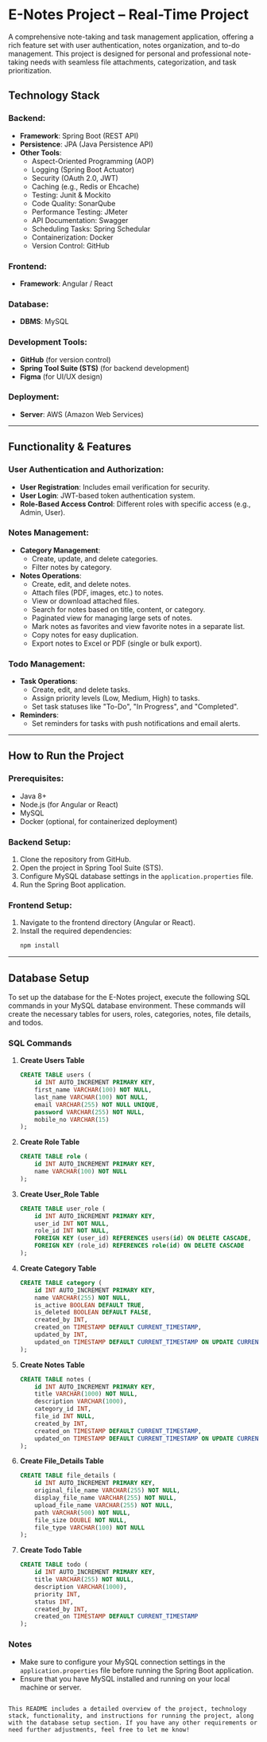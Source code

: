 # E-Notes Project – Real-Time Project

A comprehensive note-taking and task management application, offering a rich feature set with user authentication, notes organization, and to-do management. This project is designed for personal and professional note-taking needs with seamless file attachments, categorization, and task prioritization.

## Technology Stack

### Backend:
- **Framework**: Spring Boot (REST API)
- **Persistence**: JPA (Java Persistence API)
- **Other Tools**:
  - Aspect-Oriented Programming (AOP)
  - Logging (Spring Boot Actuator)
  - Security (OAuth 2.0, JWT)
  - Caching (e.g., Redis or Ehcache)
  - Testing: Junit & Mockito
  - Code Quality: SonarQube
  - Performance Testing: JMeter
  - API Documentation: Swagger
  - Scheduling Tasks: Spring Schedular
  - Containerization: Docker
  - Version Control: GitHub

### Frontend:
- **Framework**: Angular / React

### Database:
- **DBMS**: MySQL

### Development Tools:
- **GitHub** (for version control)
- **Spring Tool Suite (STS)** (for backend development)
- **Figma** (for UI/UX design)

### Deployment:
- **Server**: AWS (Amazon Web Services)

---

## Functionality & Features

### User Authentication and Authorization:
- **User Registration**: Includes email verification for security.
- **User Login**: JWT-based token authentication system.
- **Role-Based Access Control**: Different roles with specific access (e.g., Admin, User).

### Notes Management:
- **Category Management**:
  - Create, update, and delete categories.
  - Filter notes by category.
- **Notes Operations**:
  - Create, edit, and delete notes.
  - Attach files (PDF, images, etc.) to notes.
  - View or download attached files.
  - Search for notes based on title, content, or category.
  - Paginated view for managing large sets of notes.
  - Mark notes as favorites and view favorite notes in a separate list.
  - Copy notes for easy duplication.
  - Export notes to Excel or PDF (single or bulk export).

### Todo Management:
- **Task Operations**:
  - Create, edit, and delete tasks.
  - Assign priority levels (Low, Medium, High) to tasks.
  - Set task statuses like "To-Do", "In Progress", and "Completed".
- **Reminders**:
  - Set reminders for tasks with push notifications and email alerts.

---

## How to Run the Project

### Prerequisites:
- Java 8+
- Node.js (for Angular or React)
- MySQL
- Docker (optional, for containerized deployment)

### Backend Setup:
1. Clone the repository from GitHub.
2. Open the project in Spring Tool Suite (STS).
3. Configure MySQL database settings in the `application.properties` file.
4. Run the Spring Boot application.

### Frontend Setup:
1. Navigate to the frontend directory (Angular or React).
2. Install the required dependencies:
   ```bash
   npm install
   ```

---

## Database Setup

To set up the database for the E-Notes project, execute the following SQL commands in your MySQL database environment. These commands will create the necessary tables for users, roles, categories, notes, file details, and todos.

### SQL Commands

1. **Create Users Table**
   ```sql
   CREATE TABLE users (
       id INT AUTO_INCREMENT PRIMARY KEY,
       first_name VARCHAR(100) NOT NULL,
       last_name VARCHAR(100) NOT NULL,
       email VARCHAR(255) NOT NULL UNIQUE,
       password VARCHAR(255) NOT NULL,
       mobile_no VARCHAR(15)
   );
   ```

2. **Create Role Table**
   ```sql
   CREATE TABLE role (
       id INT AUTO_INCREMENT PRIMARY KEY,
       name VARCHAR(100) NOT NULL
   );
   ```

3. **Create User_Role Table**
   ```sql
   CREATE TABLE user_role (
       id INT AUTO_INCREMENT PRIMARY KEY,
       user_id INT NOT NULL,
       role_id INT NOT NULL,
       FOREIGN KEY (user_id) REFERENCES users(id) ON DELETE CASCADE,
       FOREIGN KEY (role_id) REFERENCES role(id) ON DELETE CASCADE
   );
   ```

4. **Create Category Table**
   ```sql
   CREATE TABLE category (
       id INT AUTO_INCREMENT PRIMARY KEY,
       name VARCHAR(255) NOT NULL,
       is_active BOOLEAN DEFAULT TRUE,
       is_deleted BOOLEAN DEFAULT FALSE,
       created_by INT,
       created_on TIMESTAMP DEFAULT CURRENT_TIMESTAMP,
       updated_by INT,
       updated_on TIMESTAMP DEFAULT CURRENT_TIMESTAMP ON UPDATE CURRENT_TIMESTAMP NOT NULL
   );
   ```

5. **Create Notes Table**
   ```sql
   CREATE TABLE notes (
       id INT AUTO_INCREMENT PRIMARY KEY,
       title VARCHAR(1000) NOT NULL,
       description VARCHAR(1000),
       category_id INT,
       file_id INT NULL,
       created_by INT,
       created_on TIMESTAMP DEFAULT CURRENT_TIMESTAMP,
       updated_on TIMESTAMP DEFAULT CURRENT_TIMESTAMP ON UPDATE CURRENT_TIMESTAMP
   );
   ```

6. **Create File_Details Table**
   ```sql
   CREATE TABLE file_details (
       id INT AUTO_INCREMENT PRIMARY KEY,
       original_file_name VARCHAR(255) NOT NULL,
       display_file_name VARCHAR(255) NOT NULL,
       upload_file_name VARCHAR(255) NOT NULL,
       path VARCHAR(500) NOT NULL,
       file_size DOUBLE NOT NULL,
       file_type VARCHAR(100) NOT NULL
   );
   ```

7. **Create Todo Table**
   ```sql
   CREATE TABLE todo (
       id INT AUTO_INCREMENT PRIMARY KEY,
       title VARCHAR(255) NOT NULL,
       description VARCHAR(1000),
       priority INT,
       status INT,
       created_by INT,
       created_on TIMESTAMP DEFAULT CURRENT_TIMESTAMP
   );
   ```

### Notes
- Make sure to configure your MySQL connection settings in the `application.properties` file before running the Spring Boot application.
- Ensure that you have MySQL installed and running on your local machine or server.
```

This README includes a detailed overview of the project, technology stack, functionality, and instructions for running the project, along with the database setup section. If you have any other requirements or need further adjustments, feel free to let me know!
